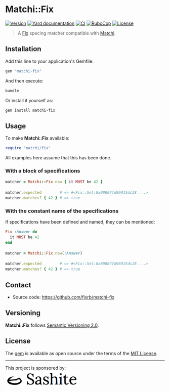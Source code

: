 # Matchi::Fix

[![Version](https://img.shields.io/github/v/tag/fixrb/matchi-fix?label=Version&logo=github)](https://github.com/fixrb/matchi-fix/releases)
[![Yard documentation](https://img.shields.io/badge/Yard-documentation-blue.svg?logo=github)](https://rubydoc.info/github/fixrb/matchi-fix/main)
[![CI](https://github.com/fixrb/matchi-fix/workflows/CI/badge.svg?branch=main)](https://github.com/fixrb/matchi-fix/actions?query=workflow%3Aci+branch%3Amain)
[![RuboCop](https://github.com/fixrb/matchi-fix/workflows/RuboCop/badge.svg?branch=main)](https://github.com/fixrb/matchi-fix/actions?query=workflow%3Arubocop+branch%3Amain)
[![License](https://img.shields.io/github/license/fixrb/matchi-fix?label=License&logo=github)](https://github.com/fixrb/matchi-fix/raw/main/LICENSE.md)

> A [Fix](https://github.com/fixrb/fix) specing matcher compatible with [Matchi](https://github.com/fixrb/matchi).

## Installation

Add this line to your application's Gemfile:

```ruby
gem "matchi-fix"
```

And then execute:

```sh
bundle
```

Or install it yourself as:

```sh
gem install matchi-fix
```

## Usage

To make __Matchi::Fix__ available:

```ruby
require "matchi/fix"
```

All examples here assume that this has been done.

### With a block of specifications

```ruby
matcher = Matchi::Fix.new { it MUST be 42 }

matcher.expected        # => #<Fix::Set:0x00007fd96915dc28 ...>
matcher.matches? { 42 } # => true
```

### With the constant name of the specifications

If specifications have been defined and named, they can be mentioned:

```ruby
Fix :Answer do
  it MUST be 42
end

matcher = Matchi::Fix.new(:Answer)

matcher.expected        # => #<Fix::Set:0x00007fd96915dc28 ...>
matcher.matches? { 42 } # => true
```

## Contact

* Source code: https://github.com/fixrb/matchi-fix

## Versioning

__Matchi::Fix__ follows [Semantic Versioning 2.0](https://semver.org/).

## License

The [gem](https://rubygems.org/gems/matchi-fix) is available as open source under the terms of the [MIT License](https://github.com/fixrb/matchi-fix/raw/main/LICENSE.md).

***

<p>
  This project is sponsored by:<br />
  <a href="https://sashite.com/"><img
    src="https://github.com/fixrb/matchi-fix/raw/main/img/sashite.png"
    alt="Sashite" /></a>
</p>
